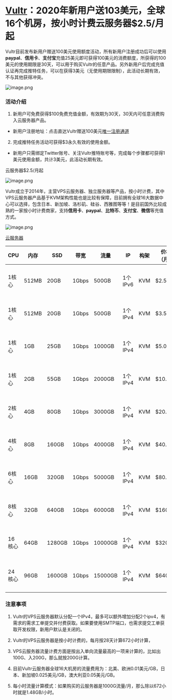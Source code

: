 [Vultr](https://d.oo14.com/0fCa)：2020年新用户送103美元，全球16个机房，按小时计费云服务器$2.5/月起
==


Vultr目前发布新用户赠送100美元使用额度活动，所有新用户注册成功后可以使用**paypal**、**信用卡**、**支付宝**充值25美元即可获得100美元的消费额度，所获得的100美元的使用期限是30天，可以用于购买Vultr的任意产品。另外新用户后完成充值认证再完成推特任务，可以在获得3美元（无使用期限限制），此活动长期有效，不与其他获得冲突。

![image.png](http://ww1.sinaimg.cn/large/d0640841ly1gd3p4kbvuuj227s0pe4qp.jpg)

### 活动介绍
1. 新用户可免费获得$100免费充值金额，有效期为30天，30天内可任意消费购入云服务器产品。
* 新用户注册地址：点击直达Vultr赠送100美元[唯一注册通道](https://d.oo14.com/0fCa)
2. 完成推特任务活动可获得$3永久有效的使用金额。
* 新用户只需绑定Twitter账号、关注Vultr推特账号等，完成每个步骤都可获得1美元使用金额，共计3美元，此活动长期有效。

云服务器$2.5/月起

![image.png](http://ww1.sinaimg.cn/large/d0640841ly1gd3p95vi3kj227w0zaqs4.jpg)

Vultr成立于2014年，主营VPS云服务器、独立服务器等产品，按小时计费，其中VPS云服务器产品基于KVM架构性能也是比较有保障，目前拥有全球16大数据中心可以选择，包含日本、新加坡、洛杉矶、硅谷、西雅图等等！是目前国外比较成熟的一家按小时计费商家，支持**信用卡**、**paypal**、**比特币**、**支付宝**、**微信**等充值方式。

![image.png](http://ww1.sinaimg.cn/large/d0640841ly1gd3pfs1ea1j226w10o78n.jpg)

[云服务器](https://d.oo14.com/0fCa)

|CPU|	内存|	SSD|	带宽|	流量|	IP|	构架|	价格（月）|	购买|
| ------ | ------ | ------ | ------ | ------ | ------ |------ | ------ | ------ |
|1核心|	512MB|	20GB|	1Gbps|	500GB|	1个IPv6|	KVM|	$2.50|	   [点击直达](https://d.oo14.com/0fCa)
|1核心	|512MB| 20GB	|1Gbps	|500GB	|1个IPv4|	KVM|	$3.50	 | [点击直达](https://d.oo14.com/0fCa)
|1核心	|1GB	| 25GB	|1Gbps	|1000GB	|1个IPv4|	KVM|	$5.00	 | [点击直达](https://d.oo14.com/0fCa)
|1核心	|2GB  |	55GB	|1Gbps	|2000GB	|1个IPv4|	KVM|	$10.00	|[点击直达](https://d.oo14.com/0fCa)
|2核心	|4GB	| 80GB	|1Gbps	|3000GB	|1个IPv4|	KVM|	$20.00	|[点击直达](https://d.oo14.com/0fCa)
|4核心	|8GB	| 160GB	|1Gbps	|4000GB	|1个IPv4|	KVM|	$40.00	|[点击直达](https://d.oo14.com/0fCa)
|6核心	|16GB	| 320GB	|1Gbps	|5000GB	|1个IPv4|	KVM|	$80.00	|[点击直达](https://d.oo14.com/0fCa)
|8核心	|32GB	| 640GB	|1Gbps	|6000GB	|1个IPv4|	KVM|	$160.00| [点击直达](https://d.oo14.com/0fCa)
|16核心|	64GB|	1280GB|	1Gbps|	10000GB |1个IPv4	|KVM|	$320.00| [点击直达](https://d.oo14.com/0fCa)
|24核心|	96GB|	1600GB|	1Gbps|	15000GB	|1个IPv4|	KVM|$640.00| [点击直达](https://d.oo14.com/0fCa)

### 注意事项

1.   Vultr的VPS云服务器默认分配一个IPv4，最多可以额外增加分配2个ipv4，有需求的需求工单提交并付费获取。如果要使用SMTP端口，也需求提交工单获取开发权限，新用户默认是关闭的。

2.   Vultr的VPS云服务器是按小时计费的，每月按28天计算672小时计算，

3.   VPS云服务器流量计费方面是按出入单向流量最高的一项来计算的，比如出100G、入200G，那么就按200G计算。

4.   目前Vultr云服务器全球16大机房的流量费用为：北美、欧洲0.01美元/GB，日本、新加坡0.025美元/GB，澳大利亚0.05美元/GB。

5.   每小时流量计算模式：如果购买的云服务器是1000G流量/月，那么除以672小时就是1.48GB/小时。

